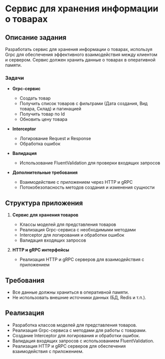 # Сервис для хранения информации о товарах

## Описание задания

Разработать сервис для хранения информации о товарах, используя Grpc для обеспечения эффективного взаимодействия между клиентом и сервером. Сервис должен хранить данные о товарах в оперативной памяти.

### Задачи

- **Grpc-сервис**
  - Создать товар
  - Получить список товаров с фильтрами (Дата создания, Вид товара, Склад) и пагинацией
  - Получить товар по Id
  - Обновить цену товара

- **Interceptor**
  - Логирование Request и Response
  - Обработка ошибок

- **Валидация**
  - Использование FluentValidation для проверки входящих запросов

- **Дополнительные требования**
  - Взаимодействие с приложением через HTTP и gRPC
  - Потокобезопасность методов создания и изменения сущности

## Структура приложения

1. **Сервис для хранения товаров**
   - Классы моделей для представления товаров
   - Реализация Grpc-сервиса с необходимыми методами
   - Interceptor для логирования и обработки ошибок
   - Валидация входящих запросов

2. **HTTP и gRPC интерфейсы**
   - Реализация HTTP и gRPC серверов для взаимодействия с приложением

## Требования

- Все данные должны храниться в оперативной памяти.
- Не использовать внешние источники данных (БД, Redis и т.п.).

## Реализация

- Разработка классов моделей для представления товаров.
- Реализация Grpc-сервиса с методами для работы с товарами.
- Создание Interceptor для логирования и обработки ошибок.
- Валидация входящих запросов с использованием FluentValidation.
- Реализация HTTP и gRPC серверов для обеспечения взаимодействия с приложением.
